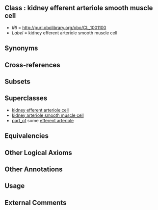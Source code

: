 
## Class : kidney efferent arteriole smooth muscle cell

 * *IRI* = http://purl.obolibrary.org/obo/CL_1001100
 * *Label* = kidney efferent arteriole smooth muscle cell

## Synonyms


## Cross-references


## Subsets


## Superclasses

 * [kidney efferent arteriole cell](../../CL/09/CL_1001009.md)
 * [kidney arteriole smooth muscle cell](../../CL/66/CL_1001066.md)
 * [part_of](../../BFO/50/BFO_0000050.md) some [efferent arteriole](../../UBERON/40/UBERON_0004640.md)

## Equivalencies


## Other Logical Axioms


## Other Annotations


## Usage


## External Comments

